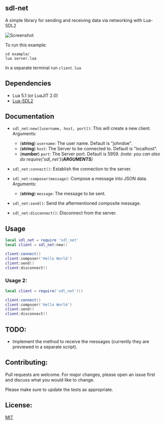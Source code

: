 ## sdl-net

A simple library for sending and receiving data via networking with Lua-SDL2

![Screenshot](screenshot.png)

To run this example:

```
cd example/
lua server.lua
```

In a separate terminal run `client.lua`

## Dependencies

- Lua 5.1 (or LuaJIT 2.0)
- [Lua-SDL2](https://github.com/tangent128/luasdl2/)

## Documentation

* `sdl_net:new([username, host, port])`: This will create a new client. Arguments:
    * (**string**) `username`: The user name. Default is "johndoe".
    * (**string**) `host`: The Server to be connected to. Default is "localhost".
    * (**number**) `port`: The Server port. Default is 5959.
    _(note: you can also do require('sdl_net')(**ARGUMENTS**)_ 

* `sdl_net:connect()`: Establish the connection to the server.

* `sdl_net:composer(message)`: Compose a message into JSON data. Arguments:
    * (**string**) `message`: The message to be sent.

* `sdl_net:send()`: Send the aftermentioned composite message.

* `sdl_net:disconnect()`: Disconnect from the server.

## Usage

```lua
local sdl_net = require 'sdl_net'
local client = sdl_net:new()

client:connect()
client:composer('Hello World')
client:send()
client:disconnect()
```

### Usage 2:

```lua
local client = require('sdl_net')()

client:connect()
client:composer('Hello World')
client:send()
client:disconnect()
```

## TODO:

* Implement the method to receive the messages (currently they are previewed in a separate script).

## Contributing:

Pull requests are welcome. For major changes, please open an issue first and discuss what you would like to change.

Please make sure to update the tests as appropriate.

## License:

[MIT](LICENSE.md)

